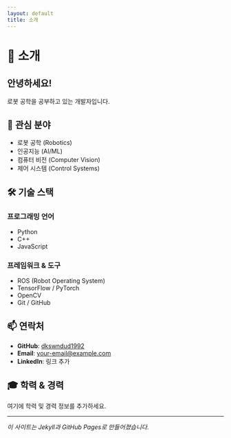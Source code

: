 ```yaml
---
layout: default
title: 소개
---
```


# 👤 소개

## 안녕하세요!

로봇 공학을 공부하고 있는 개발자입니다.

## 🎯 관심 분야

- 로봇 공학 (Robotics)
- 인공지능 (AI/ML)
- 컴퓨터 비전 (Computer Vision)
- 제어 시스템 (Control Systems)

## 🛠️ 기술 스택

### 프로그래밍 언어
- Python
- C++
- JavaScript

### 프레임워크 & 도구
- ROS (Robot Operating System)
- TensorFlow / PyTorch
- OpenCV
- Git / GitHub

## 📫 연락처

- **GitHub**: [dkswndud1992](https://github.com/dkswndud1992)
- **Email**: your-email@example.com
- **LinkedIn**: 링크 추가

## 🎓 학력 & 경력

여기에 학력 및 경력 정보를 추가하세요.

---

*이 사이트는 Jekyll과 GitHub Pages로 만들어졌습니다.*
